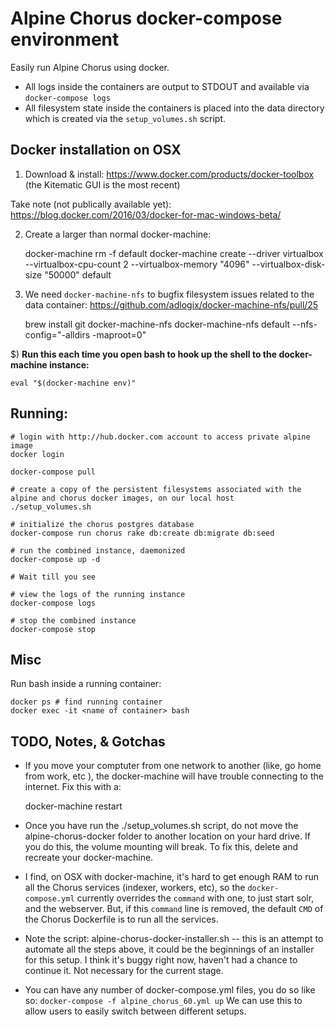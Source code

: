 # Alpine Chorus docker-compose environment

Easily run Alpine Chorus using docker.  

* All logs inside the containers are output to STDOUT and available via `docker-compose logs`
* All filesystem state inside the containers is placed into the data directory which is created via the 
  `setup_volumes.sh` script. 


## Docker installation on OSX
 
1) Download & install: https://www.docker.com/products/docker-toolbox (the Kitematic GUI is the most recent)    
  
  Take note (not publically available yet): https://blog.docker.com/2016/03/docker-for-mac-windows-beta/
  
2) Create a larger than normal docker-machine:

    docker-machine rm -f default
    docker-machine create --driver virtualbox --virtualbox-cpu-count 2 --virtualbox-memory "4096" --virtualbox-disk-size "50000" default

3) We need `docker-machine-nfs` to bugfix filesystem issues related to the data container: https://github.com/adlogix/docker-machine-nfs/pull/25
 
    brew install git docker-machine-nfs 
    docker-machine-nfs default --nfs-config="-alldirs -maproot=0"

$) **Run this each time you open bash to hook up the shell to the docker-machine instance:**

    eval "$(docker-machine env)"    
    

## Running:

    # login with http://hub.docker.com account to access private alpine image
    docker login
    
    docker-compose pull

    # create a copy of the persistent filesystems associated with the alpine and chorus docker images, on our local host
    ./setup_volumes.sh  
    
    # initialize the chorus postgres database    
    docker-compose run chorus rake db:create db:migrate db:seed
    
    # run the combined instance, daemonized
    docker-compose up -d
    
    # Wait till you see 
    
    # view the logs of the running instance
    docker-compose logs
        
    # stop the combined instance
    docker-compose stop
            

## Misc            

Run bash inside a running container:

    docker ps # find running container
    docker exec -it <name of container> bash
    
    
## TODO, Notes, & Gotchas

* If you move your comptuter from one network to another (like, go home from work, etc
), the docker-machine will have trouble connecting to the internet.  Fix this with a:

    docker-machine restart

* Once you have run the ./setup_volumes.sh script, do not move the 
alpine-chorus-docker folder to another location on your hard drive.  If you do this,
the volume mounting will break.  To fix this, delete and recreate your docker-machine.

* I find, on OSX with docker-machine, it's hard to get enough RAM to run all the Chorus services (indexer, workers, etc),
  so the `docker-compose.yml` currently overrides the `command` with one, to just start solr, and the webserver.  But, if
  this `command` line is removed, the default `CMD` of the Chorus Dockerfile is to run all the services.

* Note the script: alpine-chorus-docker-installer.sh -- this is an attempt to automate all the steps above, it could be the beginnings
  of an installer for this setup.  I think it's buggy right now, haven't had a chance to continue it.  Not necessary for the current stage.

* You can have any number of docker-compose.yml files, you do so like so: `docker-compose -f alpine_chorus_60.yml up`
  We can use this to allow users to easily switch between different setups. 
